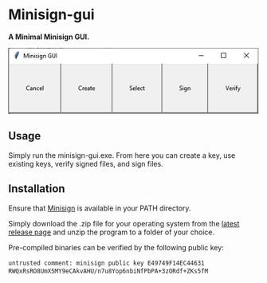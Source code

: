 # Minisign-gui

**A Minimal Minisign GUI.**

![minisign-gui preview image](https://raw.githubusercontent.com/TheChiefMeat/minisign-gui/master/assets/preview.png)

## Usage

Simply run the minisign-gui.exe. From here you can create a key, use existing keys, verify signed files, and sign files.

## Installation

Ensure that [Minisign](https://github.com/jedisct1/minisign) is available in your PATH directory.

Simply download the .zip file for your operating system from the [latest release page](https://github.com/TheChiefMeat/minisign-gui/releases/latest) and unzip the program to a folder of your choice.

Pre-compiled binaries can be verified by the following public key:

    untrusted comment: minisign public key E49749F14EC44631
    RWQxRsRO8UmX5MY9eCAkvAHU/n7u8Yop6nbiNfPbPA+3zORdf+ZKs5fM
